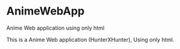 # AnimeWebApp
Anime Web application using only html

This is a Anime Web application (HunterXHunter), Using only html.

